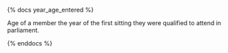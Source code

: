 {% docs year_age_entered %}

Age of a member the year of the first sitting they were qualified to attend in parliament.

{% enddocs %}
